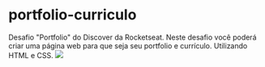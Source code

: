 # portfolio-curriculo
Desafio "Portfolio" do Discover da Rocketseat. Neste desafio você poderá criar uma página web para que seja seu portfolio e currículo. Utilizando HTML e CSS.
<img src="https://github.com/igorbeckt/portfolio-curriculo/blob/master/assets/curriculo.png?raw=true" />
